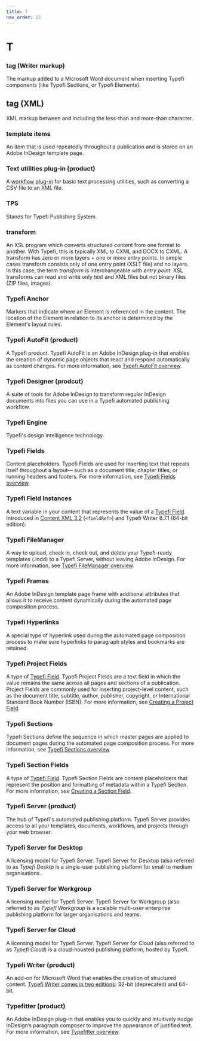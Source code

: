 ```yaml
---
title: T
nav_order: 21
---
```


# T

### tag (Writer markup)
The markup added to a Microsoft Word document when inserting Typefi components (like Typefi Sections, or Typefi Elements).

## tag (XML)
XML markup between and including the less-than and more-than character.

### template items
An item that is used repeatedly throughout a publication and is stored on an Adobe InDesign template page.

### Text utilities plug-in (product)
A [workflow plug-in](/w.html#workflow-plug-ins) for basic text processing utilities, such as converting a CSV file to an XML file.

### TPS
Stands for Typefi Publishing System.

### transform
An XSL program which converts structured content from one format to another. With Typefi, this is typically XML to CXML and DOCX to CXML. A transform has zero or more layers + one or more entry points. In simple cases transform consists only of one entry point (XSLT file) and no layers. In this case, the term _transform_ is interchangeable with _entry point_. XSL transforms can read and write only text and XML files but not binary files (ZIP files, images).

### Typefi Anchor
Markers that indicate where an Element is referenced in the content. The location of the Element in relation to its anchor is determined by the Element's
layout rules.

### Typefi AutoFit (product)
A Typefi product. Typefi AutoFit is an Adobe InDesign plug-in that enables the creation of dynamic page objects that react and respond automatically as content changes. For more information, see [Typefi AutoFit overview](https://help.typefi.com/hc/en-us/articles/224864727).

### Typefi Designer (prodcut)
A suite of tools for Adobe InDesign to transform regular InDesign documents into files you can use in a Typefi automated publishing workflow.

### Typefi Engine
Typefi's design intelligence technology.

### Typefi Fields
Content placeholders. Typefi Fields are used for inserting text that repeats itself throughout a layout— such as a document title, chapter titles, or running headers and footers. For more information, see [Typefi Fields overview](https://help.typefi.com/hc/en-us/articles/360002099135).

### Typefi Field Instances
A text variable in your content that represents the value of a [Typefi Field](/t.html#typefi-field). Introduced in [Content XML 3.2](https://help.typefi.com/hc/en-us/articles/360001485775) (`<fieldRef>`) and Typefi Writer 8.7.1 (64-bit edition).

### Typefi FileManager
A way to upload, check in, check out, and delete your Typefi-ready templates (.indd) to a Typefi Server, without leaving Adobe InDesign. For more information, see [Typefi FileManager overview](https://help.typefi.com/hc/en-us/articles/360002293235).

### Typefi Frames
An Adobe InDesign template page frame with additional attributes that allows it to receive content dynamically during the automated page composition process.

### Typefi Hyperlinks
A special type of hyperlink used during the automated page composition process to make sure hyperlinks to paragraph styles and bookmarks are retained.

### Typefi Project Fields
A type of [Typefi Field](/t.html#typefi-field). Typefi Project Fields are a text field in which the value remains the same across all pages and sections of a publication. Project Fields are commonly used for inserting project-level content, such as the document title, subtitle, author, publisher, copyright, or International Standard Book Number (ISBN). For more information, see [Creating a Project Field](https://help.typefi.com/hc/en-us/articles/115008318127).

### Typefi Sections
Typefi Sections define the sequence in which master pages are applied to document pages during the automated page composition process. For more information, see [Typefi Sections overview](https://help.typefi.com/hc/en-us/articles/115007283508).

### Typefi Section Fields
A type of [Typefi Field](/t.html#typefi-field). Typefi Section Fields are content placeholders that represent the position and formatting of metadata within a Typefi Section. For more information, see [Creating a Section Field](https://help.typefi.com/hc/en-us/articles/115010247407).

### Typefi Server (product)
The hub of Typefi's automated publishing platform. Typefi Server provides access to all your templates, documents, workflows, and projects through your web browser. 

### Typefi Server for Desktop
A licensing model for Typefi Server. Typefi Server for Desktop (also referred to as _Typefi Desktp_ is a single-user publishing platform for small to medium organisations.

### Typefi Server for Workgroup
A licensing model for Typefi Server. Typefi Server for Workgroup (also referred to as _Typefi Workgroup_ is a scalable multi-user enterprise publishing platform for larger organisations and teams.

### Typefi Server for Cloud
A licensing model for Typefi Server. Typefi Server for Cloud (also referred to as _Typefi Cloud_) is a cloud-housted publishing platform, hosted by Typefi.

### Typefi Writer (product)
An add-on for Microsoft Word that enables the creation of structured content. [Typefi Writer comes in two editions](https://help.typefi.com/hc/en-us/articles/360002025475): 32-bit (deprecated) and 64-bit.

### Typefitter (product)
An Adobe InDesign plug-in that enables you to quickly and intuitively nudge InDesign’s paragraph composer to improve the appearance of justified text. For more information, see [Typefitter overview](https://help.typefi.com/hc/en-us/articles/224866307).
